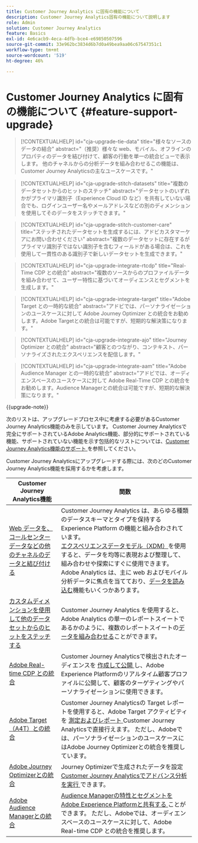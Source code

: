 ```yaml
---
title: Customer Journey Analytics に固有の機能について
description: Customer Journey Analytics固有の機能について説明します
role: Admin
solution: Customer Journey Analytics
feature: Basics
exl-id: 4e6cacb9-4eca-4dfb-bce4-e69850507596
source-git-commit: 33e962bc3834d6b7d0a49bea9aa06c67547351c1
workflow-type: tm+mt
source-wordcount: '519'
ht-degree: 46%

---
```


# Customer Journey Analytics に固有の機能について {#feature-support-upgrade}

<!-- markdownlint-disable MD034 -->

>[!CONTEXTUALHELP]
>id="cja-upgrade-tie-data"
>title="様々なソースのデータの結合"
>abstract="（推奨）様々な web、モバイル、オフラインのプロパティのデータを結び付けて、顧客の行動を単一の統合ビューで表示します。 他のチャネルからの分析データを組み合わせるこの機能は、Customer Journey Analyticsの主なユースケースです。"

<!-- markdownlint-enable MD034 -->

<!-- markdownlint-disable MD034 -->

>[!CONTEXTUALHELP]
>id="cja-upgrade-stitch-datasets"
>title="複数のデータセットからのヒットのステッチ"
>abstract="データセットのいずれかがプライマリ識別子（Experience Cloud ID など）を共有していない場合でも、ログインユーザー名やメールアドレスなどの別のディメンションを使用してそのデータをステッチできます。"

<!-- markdownlint-enable MD034 -->

<!-- markdownlint-disable MD034 -->

>[!CONTEXTUALHELP]
>id="cja-upgrade-stitch-customer-care"
>title="ステッチされたデータセットを生成するには、アドビカスタマーケアにお問い合わせください"
>abstract="複数のデータセットに存在するがプライマリ識別子ではない識別子を含むフィールドがある場合は、これを使用して一貫性のある識別子で新しいデータセットを生成できます。"

<!-- markdownlint-enable MD034 -->

<!-- markdownlint-disable MD034 -->

>[!CONTEXTUALHELP]
>id="cja-upgrade-integrate-rtcdp"
>title="Real-Time CDP との統合"
>abstract="複数のソースからのプロファイルデータを組み合わせて、ユーザー特性に基づいてオーディエンスとセグメントを生成します。"

<!-- markdownlint-enable MD034 -->

<!-- markdownlint-disable MD034 -->

>[!CONTEXTUALHELP]
>id="cja-upgrade-integrate-target"
>title="Adobe Target との一時的な統合"
>abstract="アドビでは、パーソナライゼーションのユースケースに対して Adobe Journey Optimizer との統合をお勧めします。Adobe Targetとの統合は可能ですが、短期的な解決策になります。"

<!-- markdownlint-enable MD034 -->

<!-- markdownlint-disable MD034 -->

>[!CONTEXTUALHELP]
>id="cja-upgrade-integrate-ajo"
>title="Journey Optimizer との統合"
>abstract="顧客とのつながり、コンテキスト、パーソナライズされたエクスペリエンスを配信します。"

<!-- markdownlint-enable MD034 -->

<!-- markdownlint-disable MD034 -->

>[!CONTEXTUALHELP]
>id="cja-upgrade-integrate-aam"
>title="Adobe Audience Manager との一時的な統合"
>abstract="アドビでは、オーディエンスベースのユースケースに対して Adobe Real-Time CDP との統合をお勧めします。Audience Managerとの統合は可能ですが、短期的な解決策になります。"

<!-- markdownlint-enable MD034 -->

{{upgrade-note}}

次のリストは、アップグレードプロセス中に考慮する必要があるCustomer Journey Analytics機能のみを示しています。 Customer Journey Analyticsで完全にサポートされているAdobe Analytics機能、部分的にサポートされている機能、サポートされていない機能を示す包括的なリストについては、[Customer Journey Analytics機能のサポート ](/help/getting-started/aa-vs-cja/cja-aa.md) を参照してください。

Customer Journey Analyticsにアップグレードする際には、次のどのCustomer Journey Analytics機能を採用するかを考慮します。

| Customer Journey Analytics機能 | 関数 |
|---------|----------|
| [Web データを、コールセンターデータなどの他のチャネルのデータと結び付ける ](https://experienceleague.adobe.com/en/docs/analytics-platform/using/cja-usecases/cross-channel/cross-channel) | Customer Journey Analytics は、あらゆる種類のデータスキーマとタイプを保持する Experience Platform の機能と組み合わされています。[エクスペリエンスデータモデル（XDM）](https://experienceleague.adobe.com/docs/experience-platform/xdm/home.html?lang=ja)を使用すると、データを均等に表現および整理して、組み合わせや探索にすぐに使用できます。Adobe Analytics は、主に web およびモバイル分析データに焦点を当てており、[データを読み込む](https://experienceleague.adobe.com/docs/analytics/import/home.html?lang=ja)機能もいくつかあります。 |
| [ カスタムディメンションを使用して他のデータセットからのヒットをステッチする ](https://experienceleague.adobe.com/en/docs/analytics-platform/using/stitching/overview) | Customer Journey Analytics を使用すると、Adobe Analytics の単一のレポートスイートであるかのように、複数のレポートスイートの[データを組み合わせる](/help/connections/combined-dataset.md)ことができます。 |
| [Adobe Real-time CDP との統合 ](/help/components/audiences/audiences-overview.md) | Customer Journey Analyticsで検出されたオーディエンスを [ 作成して公開 ](/help/components/audiences/audiences-overview.md) し、Adobe Experience Platformのリアルタイム顧客プロファイルに公開して、顧客のターゲティングやパーソナライゼーションに使用できます。 |
| [Adobe Target（A4T）との統合 ](/help/integrations/at.md) | Customer Journey Analyticsの Target レポートを使用すると、Adobe Target アクティビティを [ 測定およびレポート ](/help/integrations/at.md)Customer Journey Analyticsで直接行えます。 ただし、Adobeでは、パーソナライゼーションのユースケースにはAdobe Journey Optimizerとの統合を推奨しています。 |
| [Adobe Journey Optimizerとの統合 ](/help/integrations/ajo.md) | Journey Optimizerで生成されたデータを設定 [Customer Journey Analyticsでアドバンス分析を実行 ](/help/integrations/ajo.md) できます。 |
| [Adobe Audience Managerとの統合 ](https://experienceleague.adobe.com/en/docs/audience-manager/user-guide/implementation-integration-guides/integration-experience-platform/aam-aep-audience-sharing) | [Audience Managerの特性とセグメントをAdobe Experience Platformと共有する ](https://experienceleague.adobe.com/en/docs/audience-manager/user-guide/implementation-integration-guides/integration-experience-platform/aam-aep-audience-sharing) ことができます。 ただし、Adobeでは、オーディエンスベースのユースケースに対して、Adobe Real-time CDP との統合を推奨します。 |
